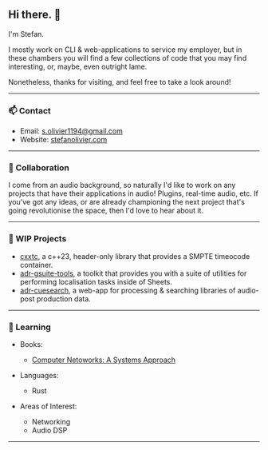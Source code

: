 ## Hi there. 👋

I'm Stefan.

I mostly work on CLI & web-applications to service my employer, but in these
chambers you will find a few collections of code that you may find interesting,
or, maybe, even outright lame.

Nonetheless, thanks for visiting, and feel free to take a look around!

___

### 📫 Contact

- Email: s.olivier1194@gmail.com
- Website: [stefanolivier.com](https://stefanolivier.com)

___

### 👯 Collaboration

I come from an audio background, so naturally I'd like to work on any
projects that have their applications in audio! Plugins, real-time audio, etc.
If you've got any ideas, or are already championing the next project that's
going revolutionise the space, then I'd love to hear about it.

___

### 🔭 WIP Projects

- [cxxtc](https://github.com/slothsh/cxxtc), a c++23, header-only library that provides a SMPTE timeocode container.
- [adr-gsuite-tools](https://github.com/slothsh/adr-gsuite-tools), a toolkit that provides you with a suite of utilities for performing localisation tasks inside of Sheets.
- [adr-cuesearch](https://github.com/slothsh/adr-cuesearch), a web-app for processing & searching libraries of audio-post production data.

___

### 🌱 Learning

- Books:
    - [Computer Netoworks: A Systems Approach](https://book.systemsapproach.org/index.html)

- Languages:
    - Rust

- Areas of Interest:
    - Networking
    - Audio DSP

___
